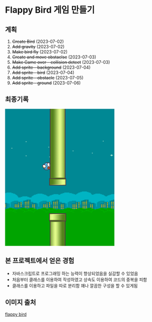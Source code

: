 # Flappy Bird 게임 만들기

## 계획

1. ~~Create Bird~~ (2023-07-02)
2. ~~Add gravity~~ (2023-07-02)
3. ~~Make bird fly~~ (2023-07-02)
4. ~~Create and move obstaclse~~ (2023-07-03)
5. ~~Make Game over - collision detect~~ (2023-07-03)
6. ~~Add sprite - background~~ (2023-07-04)
7. ~~Add sprite - bird~~ (2023-07-04)
8. ~~Add sprite - obstacle~~ (2023-07-05)
9. ~~Add sprite - ground~~ (2023-07-06)

## 최종기록

<img width="360" height="450" src="./mid-result.png"/>

## 본 프로젝트에서 얻은 경험

- 자바스크립트로 프로그래밍 하는 능력이 향상되었음을 실감할 수 있었음
- 처음부터 클래스를 이용하여 작성하였고 상속도 이용하여 코드의 중복을 피함
- 클래스를 이용하고 파일을 따로 분리함 꽤나 깔끔한 구성을 할 수 있게됨

## 이미지 출처

[flappy bird](https://github.com/samuelcust/flappy-bird-assets/tree/master/sprites)
